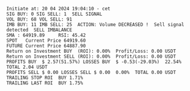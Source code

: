     Initiate at: 20 04 2024 19:04:10 - cet
    SIG BUY: 0 SIG SELL: 1  SELL SIGNAL
    VOL BUY: 68 VOL SELL: 91
    IMB BUY: 11 IMB SELL: 25  ACTION: Volume DECREASED !  Sell signal detected  SELL IMBALANCE
    SMA : 64919.89     RSI: 45.42
    SPOT   Current Price 64919.60
    FUTURE Current Price 64887.90
    Return on Investment BUY  (ROI): 0.00%  Profit/Loss: 0.00 USDT
    Return on Investment SELL (ROI): 0.00%  Profit/Loss: 0.00 USDT
    PROFITS BUY  $ 2.57(51.57%) LOSSES BUY  $ -0.53(-29.03%)  22.54%  TOTAL 2.04 USDT
    PROFITS SELL $ 0.00 LOSSES SELL $ 0.00  0.00%  TOTAL 0.00 USDT
    TRAILING STOP ROI  BUY 1.71%
    TRAILING LAST ROI  BUY 1.75%
